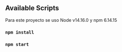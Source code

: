 
## Available Scripts

Para este proyecto se uso Node v14.16.0 y npm 6.14.15

### `npm install`

### `npm start`


